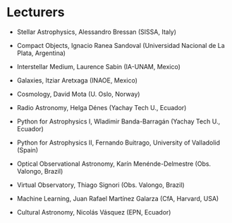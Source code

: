 # Lecturers

- Stellar Astrophysics, Alessandro Bressan (SISSA, Italy)

- Compact Objects, Ignacio Ranea Sandoval	(Universidad Nacional de La Plata, Argentina)
  
- Interstellar Medium, Laurence Sabin (IA-UNAM, Mexico)
  
- Galaxies, Itziar Aretxaga (INAOE, Mexico)

- Cosmology, David Mota (U. Oslo, Norway)

- Radio Astronomy, Helga Dénes (Yachay Tech U., Ecuador)

- Python for Astrophysics I, Wladimir Banda-Barragán (Yachay Tech U., Ecuador)

- Python for Astrophysics II, Fernando Buitrago, University of Valladolid (Spain)

- Optical Observational Astronomy, Karín Menénde-Delmestre (Obs. Valongo, Brazil)
  
- Virtual Observatory, Thiago Signori (Obs. Valongo, Brazil)

- Machine Learning, Juan Rafael Martínez Galarza (CfA, Harvard, USA)

- Cultural Astronomy, Nicolás Vásquez (EPN, Ecuador)
